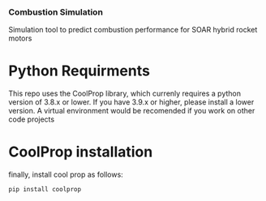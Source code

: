 ### Combustion Simulation
Simulation tool to predict combustion performance for SOAR hybrid rocket motors

# Python Requirments
This repo uses the CoolProp library, which currenly requires a python version of 3.8.x or lower. If you have 3.9.x or higher, please install a lower version. A virtual environment would be recomended if you work on other code projects

# CoolProp installation
finally, install cool prop as follows:

```
pip install coolprop
```
